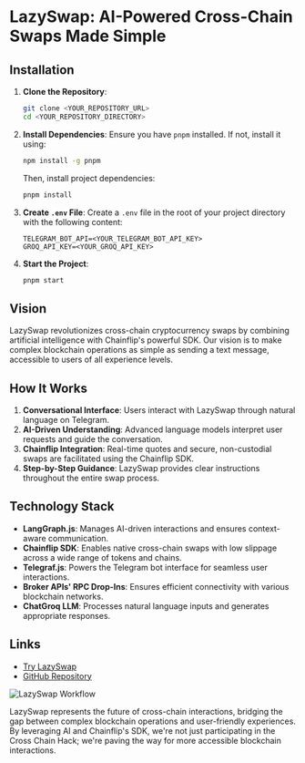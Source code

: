 
# LazySwap: AI-Powered Cross-Chain Swaps Made Simple


## Installation

1. **Clone the Repository**:
   ```bash
   git clone <YOUR_REPOSITORY_URL>
   cd <YOUR_REPOSITORY_DIRECTORY>
   ```

2. **Install Dependencies**:
   Ensure you have `pnpm` installed. If not, install it using:
   ```bash
   npm install -g pnpm
   ```
   Then, install project dependencies:
   ```bash
   pnpm install
   ```

3. **Create `.env` File**:
   Create a `.env` file in the root of your project directory with the following content:
   ```dotenv
   TELEGRAM_BOT_API=<YOUR_TELEGRAM_BOT_API_KEY>
   GROQ_API_KEY=<YOUR_GROQ_API_KEY>
   ```

4. **Start the Project**:
   ```bash
   pnpm start
   ```


## Vision

LazySwap revolutionizes cross-chain cryptocurrency swaps by combining artificial intelligence with Chainflip's powerful SDK. Our vision is to make complex blockchain operations as simple as sending a text message, accessible to users of all experience levels.

## How It Works

1. **Conversational Interface**: Users interact with LazySwap through natural language on Telegram.
2. **AI-Driven Understanding**: Advanced language models interpret user requests and guide the conversation.
3. **Chainflip Integration**: Real-time quotes and secure, non-custodial swaps are facilitated using the Chainflip SDK.
4. **Step-by-Step Guidance**: LazySwap provides clear instructions throughout the entire swap process.

## Technology Stack

- **LangGraph.js**: Manages AI-driven interactions and ensures context-aware communication.
- **Chainflip SDK**: Enables native cross-chain swaps with low slippage across a wide range of tokens and chains.
- **Telegraf.js**: Powers the Telegram bot interface for seamless user interactions.
- **Broker APIs' RPC Drop-Ins**: Ensures efficient connectivity with various blockchain networks.
- **ChatGroq LLM**: Processes natural language inputs and generates appropriate responses.


## Links

- [Try LazySwap](https://t.me/LazySwap_Bot)
- [GitHub Repository](https://github.com/shreyan001/lazyswap)

![LazySwap Workflow](https://cdn.dorahacks.io/static/files/191105c3cc5269f3940254e4b588bce3.png)



LazySwap represents the future of cross-chain interactions, bridging the gap between complex blockchain operations and user-friendly experiences. By leveraging AI and Chainflip's SDK, we're not just participating in the Cross Chain Hack; we're paving the way for more accessible blockchain interactions.
